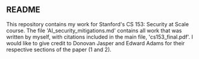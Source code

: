 ## README

This repository contains my work for Stanford's CS 153: Security at Scale course. 
The file 'AI_security_mitigations.md' contains all work that was written by myself, with citations included in the main file, 'cs153_final.pdf'. 
I would like to give credit to Donovan Jasper and Edward Adams for their respective sections of the paper (1 and 2). 
